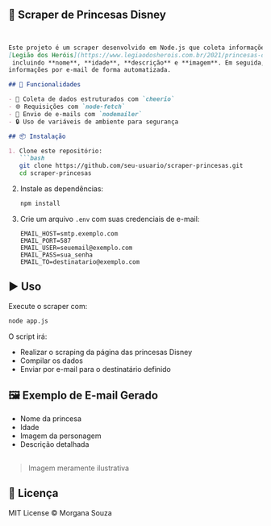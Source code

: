 

## 👑 Scraper de Princesas Disney
````markdown


Este projeto é um scraper desenvolvido em Node.js que coleta informações das princesas Disney a partir do site
[Legião dos Heróis](https://www.legiaodosherois.com.br/2021/princesas-disney-todas-ordem.html),
 incluindo **nome**, **idade**, **descrição** e **imagem**. Em seguida, envia essas
informações por e-mail de forma automatizada.

## 🚀 Funcionalidades

- 📄 Coleta de dados estruturados com `cheerio`
- 🌐 Requisições com `node-fetch`
- 📧 Envio de e-mails com `nodemailer`
- 🔒 Uso de variáveis de ambiente para segurança

## 📦 Instalação

1. Clone este repositório:
   ```bash
   git clone https://github.com/seu-usuario/scraper-princesas.git
   cd scraper-princesas
````

2. Instale as dependências:

   ```bash
   npm install
   ```

3. Crie um arquivo `.env` com suas credenciais de e-mail:

   ```
   EMAIL_HOST=smtp.exemplo.com
   EMAIL_PORT=587
   EMAIL_USER=seuemail@exemplo.com
   EMAIL_PASS=sua_senha
   EMAIL_TO=destinatario@exemplo.com
   ```

## ▶️ Uso

Execute o scraper com:

```bash
node app.js
```

O script irá:

* Realizar o scraping da página das princesas Disney
* Compilar os dados
* Enviar por e-mail para o destinatário definido

## 🖼️ Exemplo de E-mail Gerado

* Nome da princesa
* Idade
* Imagem da personagem
* Descrição detalhada

##


> Imagem meramente ilustrativa

## 📄 Licença

MIT License © Morgana Souza





